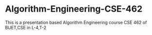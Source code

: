 # Algorithm-Engineering-CSE-462
This is a presentation based Algorithm Engineering course CSE 462 of BUET,CSE in L-4,T-2
